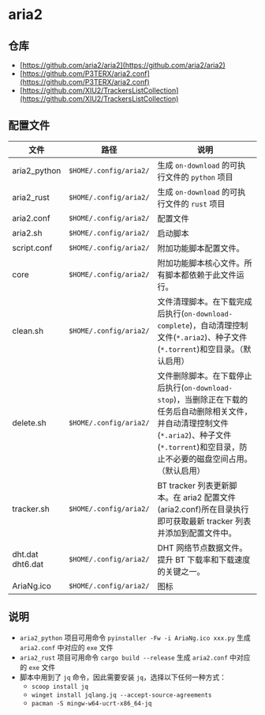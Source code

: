 # aria2

## 仓库

- [https://github.com/aria2/aria2](https://github.com/aria2/aria2)
- [https://github.com/P3TERX/aria2.conf](https://github.com/P3TERX/aria2.conf)
- [https://github.com/XIU2/TrackersListCollection](https://github.com/XIU2/TrackersListCollection)

## 配置文件

| 文件                 | 路径                   | 说明                                                                                                                                                                                             |
| -------------------- | ---------------------- | ------------------------------------------------------------------------------------------------------------------------------------------------------------------------------------------------ |
| aria2_python         | `$HOME/.config/aria2/` | 生成 `on-download` 的可执行文件的 `python` 项目                                                                                                                                                  |
| aria2_rust           | `$HOME/.config/aria2/` | 生成 `on-download` 的可执行文件的 `rust` 项目                                                                                                                                                    |
| aria2.conf           | `$HOME/.config/aria2/` | 配置文件                                                                                                                                                                                         |
| aria2.sh             | `$HOME/.config/aria2/` | 启动脚本                                                                                                                                                                                         |
| script.conf          | `$HOME/.config/aria2/` | 附加功能脚本配置文件。                                                                                                                                                                           |
| core                 | `$HOME/.config/aria2/` | 附加功能脚本核心文件。所有脚本都依赖于此文件运行。                                                                                                                                               |
| clean.sh             | `$HOME/.config/aria2/` | 文件清理脚本。在下载完成后执行(`on-download-complete`)，自动清理控制文件(`*.aria2`)、种子文件(`*.torrent`)和空目录。（默认启用）                                                                 |
| delete.sh            | `$HOME/.config/aria2/` | 文件删除脚本。在下载停止后执行(`on-download-stop`)，当删除正在下载的任务后自动删除相关文件，并自动清理控制文件(`*.aria2`)、种子文件(`*.torrent`)和空目录，防止不必要的磁盘空间占用。（默认启用） |
| tracker.sh           | `$HOME/.config/aria2/` | BT tracker 列表更新脚本。在 aria2 配置文件(aria2.conf)所在目录执行即可获取最新 tracker 列表并添加到配置文件中。                                                                                  |
| dht.dat</br>dht6.dat | `$HOME/.config/aria2/` | DHT 网络节点数据文件。提升 BT 下载率和下载速度的关键之一。                                                                                                                                       |
| AriaNg.ico           | `$HOME/.config/aria2/` | 图标                                                                                                                                                                                             |

## 说明

- `aria2_python` 项目可用命令 `pyinstaller -Fw -i AriaNg.ico xxx.py` 生成 `aria2.conf` 中对应的 `exe` 文件
- `aria2_rust` 项目可用命令 `cargo build --release` 生成 `aria2.conf` 中对应的 `exe` 文件
- 脚本中用到了 `jq` 命令，因此需要安装 `jq`，选择以下任何一种方式：
    - `scoop install jq`
    - `winget install jqlang.jq --accept-source-agreements`
    - `pacman -S mingw-w64-ucrt-x86_64-jq`
